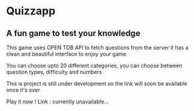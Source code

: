 # Quizzapp
## A fun game to test your knowledge

This game uses OPEN TDB API to fetch questions from the server 
it has a clean and beautiful interface to enjoy your game

You can choose upto 20 different categories, you can choose between question types, difficulty and numbers

This is project is still under development so the link will soon be available once it's over


Play it now ! 
Link : currently unavailable...
